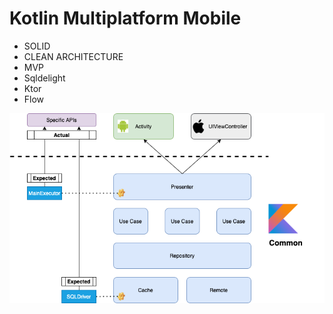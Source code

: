 # Kotlin Multiplatform Mobile

* SOLID
* CLEAN ARCHITECTURE
* MVP
* Sqldelight
* Ktor
* Flow

![alt text](./kmm.png)
